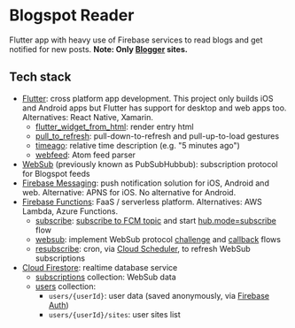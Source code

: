 # Blogspot Reader

Flutter app with heavy use of Firebase services to read blogs and get notified for new posts.
**Note: Only [Blogger](https://blogger.com) sites.**

## Tech stack


- [Flutter](https://flutter.dev): cross platform app development. This project only builds iOS and Android apps but Flutter has support for desktop and web apps too. Alternatives: React Native, Xamarin.
  - [flutter_widget_from_html](https://pub.dev/packages/flutter_widget_from_html): render entry html
  - [pull_to_refresh](https://pub.dev/packages/pull_to_refresh): pull-down-to-refresh and pull-up-to-load gestures
  - [timeago](https://pub.dev/packages/timeago): relative time description (e.g. "5 minutes ago")
  - [webfeed](https://pub.dev/packages/webfeed): Atom feed parser
- [WebSub](https://www.w3.org/TR/websub/) (previously known as PubSubHubbub): subscription protocol for Blogspot feeds
- [Firebase Messaging](https://firebase.google.com/docs/cloud-messaging/): push notification solution for iOS, Android and web. Alternative: APNS for iOS. No alternative for Android.
- [Firebase Functions](https://firebase.google.com/docs/functions/): FaaS / serverless platform. Alternatives: AWS Lambda, Azure Functions.
  - [subscribe](/firebase/functions/src/http/subscribe.ts): [subscribe to FCM topic](https://firebase.google.com/docs/cloud-messaging/manage-topics#suscribe_and_unsubscribe_using_the) and start [hub.mode=subscribe](https://www.w3.org/TR/websub/#subscriber-sends-subscription-request) flow
  - [websub](/firebase/functions/src/http/subscribe.ts): implement WebSub protocol [challenge](https://www.w3.org/TR/websub/#hub-verifies-intent) and [callback](https://www.w3.org/TR/websub/#content-distribution) flows
  - [resubscribe](/firebase/functions/src/cron/resubscribe.ts): cron, via [Cloud Scheduler](https://cloud.google.com/scheduler/), to refresh WebSub subscriptions
- [Cloud Firestore](https://firebase.google.com/docs/firestore): realtime database service
  - [subscriptions](/firebase/firestore/test/subscriptions.test.js) collection: WebSub data
  - [users](/firebase/firestore/test/subscriptions.test.js) collection:
    - `users/{userId}`: user data (saved anonymously, via [Firebase Auth](https://firebase.google.com/docs/auth/))
    - `users/{userId}/sites`: user sites list
